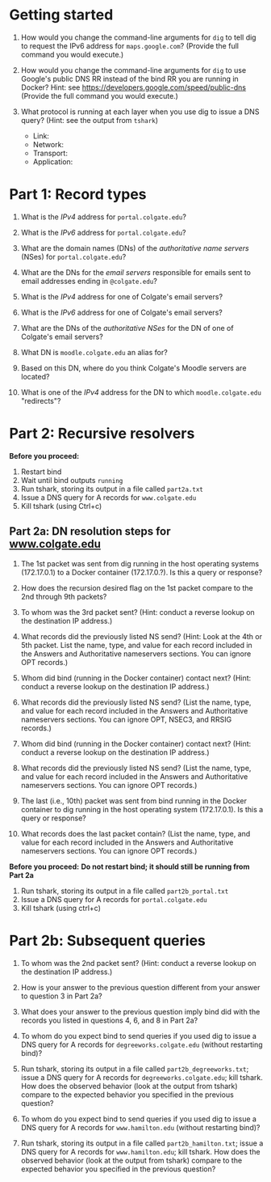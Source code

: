 # Getting started
1. How would you change the command-line arguments for `dig` to tell dig to request the IPv6 address for `maps.google.com`? (Provide the full command you would execute.)


2. How would you change the command-line arguments for `dig` to use Google's public DNS RR instead of the bind RR you are running in Docker? Hint: see https://developers.google.com/speed/public-dns (Provide the full command you would execute.)


3. What protocol is running at each layer when you use dig to issue a DNS query? (Hint: see the output from `tshark`)
    * Link: 
    * Network: 
    * Transport: 
    * Application: 


# Part 1: Record types
1. What is the *IPv4* address for `portal.colgate.edu`?


2. What is the *IPv6* address for `portal.colgate.edu`?


3. What are the domain names (DNs) of the *authoritative name servers* (NSes) for `portal.colgate.edu`?


4. What are the DNs for the *email servers* responsible for emails sent to email addresses ending in `@colgate.edu`?


5. What is the *IPv4* address for one of Colgate's email servers?


6. What is the *IPv6* address for one of Colgate's email servers?


7. What are the DNs of the *authoritative NSes* for the DN of one of Colgate's email servers?


8. What DN is `moodle.colgate.edu` an alias for?


9. Based on this DN, where do you think Colgate's Moodle servers are located?


10. What is one of the *IPv4* address for the DN to which `moodle.colgate.edu` "redirects"?


# Part 2: Recursive resolvers
**Before you proceed:**
1. Restart bind
2. Wait until bind outputs `running`
3. Run tshark, storing its output in a file called `part2a.txt`
4. Issue a DNS query for A records for `www.colgate.edu`
5. Kill tshark (using Ctrl+c)

## Part 2a: DN resolution steps for www.colgate.edu
1. The 1st packet was sent from dig running in the host operating systems (172.17.0.1) to a Docker container (172.17.0.?). Is this a query or response?


2. How does the recursion desired flag on the 1st packet compare to the 2nd through 9th packets?


3. To whom was the 3rd packet sent? (Hint: conduct a reverse lookup on the destination IP address.)


4. What records did the previously listed NS send? (Hint: Look at the 4th or 5th packet. List the name, type, and value for each record included in the Answers and Authoritative nameservers sections. You can ignore OPT records.)


5. Whom did bind (running in the Docker container) contact next? (Hint: conduct a reverse lookup on the destination IP address.)


6. What records did the previously listed NS send? (List the name, type, and value for each record included in the Answers and Authoritative nameservers sections. You can ignore OPT, NSEC3, and RRSIG records.)


7. Whom did bind (running in the Docker container) contact next? (Hint: conduct a reverse lookup on the destination IP address.)


8. What records did the previously listed NS send? (List the name, type, and value for each record included in the Answers and Authoritative nameservers sections. You can ignore OPT records.)


9. The last (i.e., 10th) packet was sent from bind running in the Docker container to dig running in the host operating system (172.17.0.1). Is this a query or response?


10. What records does the last packet contain? (List the name, type, and value for each record included in the Answers and Authoritative nameservers sections. You can ignore OPT records.)


**Before you proceed:**
**Do not restart bind; it should still be running from Part 2a**
1. Run tshark, storing its output in a file called `part2b_portal.txt`
2. Issue a DNS query for A records for `portal.colgate.edu`
3. Kill tshark (using ctrl+c)

# Part 2b: Subsequent queries
1. To whom was the 2nd packet sent? (Hint: conduct a reverse lookup on the destination IP address.)


2. How is your answer to the previous question different from your answer to question 3 in Part 2a?


3. What does your answer to the previous question imply bind did with the records you listed in questions 4, 6, and 8 in Part 2a?


4. To whom do you expect bind to send queries if you used dig to issue a DNS
query for A records for `degreeworks.colgate.edu` (without restarting bind)?


5. Run tshark, storing its output in a file called `part2b_degreeworks.txt`; issue a DNS query for A records for `degreeworks.colgate.edu`; kill tshark. How does the observed behavior (look at the output from tshark) compare to the expected behavior you specified in the previous question?


6. To whom do you expect bind to send queries if you used dig to issue a DNS query for A records for `www.hamilton.edu` (without restarting bind)?


7. Run tshark, storing its output in a file called `part2b_hamilton.txt`; issue a DNS query for A records for `www.hamilton.edu`; kill tshark. How does the observed behavior (look at the output from tshark) compare to the expected behavior you specified in the previous question?


